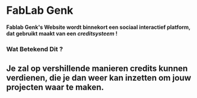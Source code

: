 # FabLab Genk
**Fablab Genk's Website wordt binnekort een sociaal interactief platform, dat gebruikt maakt van een _creditsysteem_ !**

### Wat Betekend Dit ?
Je zal op vershillende manieren credits kunnen verdienen, die je dan weer kan inzetten om jouw projecten waar te maken.
-
